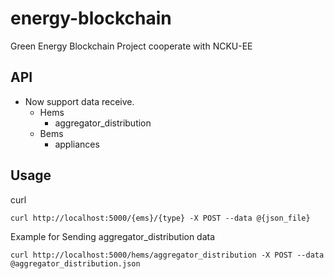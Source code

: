 # energy-blockchain
Green Energy Blockchain Project cooperate with NCKU-EE

## API
+ Now support data receive.
    + Hems
        + aggregator_distribution
    + Bems
        + appliances

## Usage

curl

`curl http://localhost:5000/{ems}/{type} -X POST --data @{json_file}`

Example for Sending aggregator_distribution data

`curl http://localhost:5000/hems/aggregator_distribution -X POST --data @aggregator_distribution.json`
